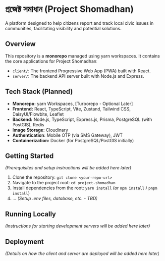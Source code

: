 <!-- @format -->

# প্রজেক্ট সমাধান (Project Shomadhan)

A platform designed to help citizens report and track local civic issues in communities, facilitating visibility and potential solutions.

## Overview

This repository is a **monorepo** managed using yarn workspaces. It contains the core applications for Project Shomadhan:

- `client/`: The frontend Progressive Web App (PWA) built with React.
- `server/`: The backend API server built with Node.js and Express.

## Tech Stack (Planned)

- **Monorepo:** yarn Workspaces, [Turborepo - Optional Later]
- **Frontend:** React, TypeScript, Vite, Zustand, Tailwind CSS, DaisyUI/Flowbite, Leaflet
- **Backend:** Node.js, TypeScript, Express.js, Prisma, PostgreSQL (with PostGIS), Redis
- **Image Storage:** Cloudinary
- **Authentication:** Mobile OTP (via SMS Gateway), JWT
- **Containerization:** Docker (for PostgreSQL/PostGIS initially)

## Getting Started

_(Prerequisites and setup instructions will be added here later)_

1.  Clone the repository: `git clone <your-repo-url>`
2.  Navigate to the project root: `cd project-shomadhan`
3.  Install dependencies from the root: `yarn install` (or `npm install` / `pnpm install`)
4.  ... _(Setup .env files, database, etc. - TBD)_

## Running Locally

_(Instructions for starting development servers will be added here later)_

## Deployment

_(Details on how the client and server are deployed will be added here later)_
